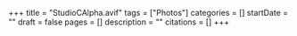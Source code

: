 +++
title = "StudioCAlpha.avif"
tags = ["Photos"]
categories = []
startDate = ""
draft = false
pages = []
description = ""
citations = []
+++
